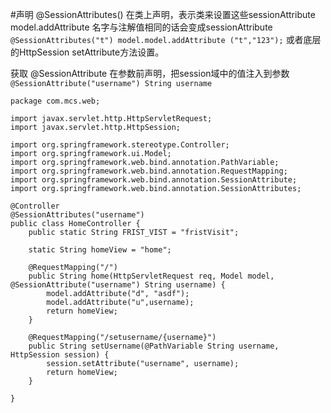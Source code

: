 #声明
@SessionAttributes()
在类上声明，表示类来设置这些sessionAttribute
model.addAttribute 名字与注解值相同的话会变成sessionAttribute
`@SessionAttributes("t") model.model.addAttribute ("t","123");`
或者底层的HttpSession setAttribute方法设置。

获取
@SessionAttribute
在参数前声明，把session域中的值注入到参数
`@SessionAttribute("username") String username`


```
package com.mcs.web;

import javax.servlet.http.HttpServletRequest;
import javax.servlet.http.HttpSession;

import org.springframework.stereotype.Controller;
import org.springframework.ui.Model;
import org.springframework.web.bind.annotation.PathVariable;
import org.springframework.web.bind.annotation.RequestMapping;
import org.springframework.web.bind.annotation.SessionAttribute;
import org.springframework.web.bind.annotation.SessionAttributes;

@Controller
@SessionAttributes("username")
public class HomeController {
	public static String FRIST_VIST = "fristVisit";

	static String homeView = "home";

	@RequestMapping("/")
	public String home(HttpServletRequest req, Model model, @SessionAttribute("username") String username) {
		model.addAttribute("d", "asdf");
		model.addAttribute("u",username);
		return homeView;
	}

	@RequestMapping("/setusername/{username}")
	public String setUsername(@PathVariable String username, HttpSession session) {
		session.setAttribute("username", username);
		return homeView;
	}

}
```